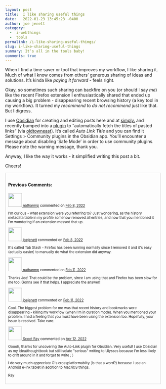 ```yaml
---
layout: post
title:  I like sharing useful things
date:   2022-01-23 13:45:23 -0400
author: joe jenett
category:
  -  i-webthings
  -  tools
permalink: /i-like-sharing-useful-things/
slug: i-like-sharing-useful-things
summary: It’s all in the tools baby!
comments: true
---
```

When I find a time saver or tool that improves my workflow, I like sharing it. Much of what I know comes from others’ generous sharing of ideas and solutions. It’s kinda like _paying it forward_ - feels right.

Okay, so sometimes such sharing can backfire on you (or should I say _me_) like the recent Firefox extension I enthusiastically shared that ended up causing a big problem - disappearing recent browsing history (a key tool in my workflow). It turned my _recommend_ to _do not recommend_ just like that. But I digress.

I use [Obsidian](https://obsidian.md/) for creating and editing posts here and at [simply.](https://simply.jenett.org/) and recently bumped into a [plugin](https://github.com/zolrath/obsidian-auto-link-title) to “automatically fetch the titles of pasted links” (via [oldtowneast](https://pinboard.in/u:oldtowneast)). It‘s called _Auto Link Title_ and you can find it Settings > Community plugins in the Obsidian app. You’ll encounter a message about disabling ‘Safe Mode’ in order to use community plugins. Please note the warning message, thank you.

Anyway, I like the way it works - it simplified writing this post a bit.

Cheers!
<div style="padding:9px;border:1px solid #ccc;">
<h4>Previous Comments:</h4>
<p style="font-size:.8em;"><a href="https://github.com/nathanmp" title=""><img src="https://avatars.githubusercontent.com/u/9063118?v=4?v=3&s=88" alt="" width="44" /> nathanmp</a> commented on <a href="https://github.com/joejenett/i.webthings/issues/4#issuecomment-1033259094" title="">Feb 8, 2022</a>
</p>
<p style="font-size:.8em;">
I'm curious - what extension were you referring to? Just wondering, as the history metadata table in my profile somehow removed all entries, and now that you mentioned it I'm wondering if an extension messed that up.
</p>
<p style="font-size:.8em;"><a href="https://github.com/joejenett" title=""><img src="https://avatars.githubusercontent.com/u/52048847?v=4?v=3&s=88" alt="" width="44" /> joejenett</a> commented on <a href="https://github.com/joejenett/i.webthings/issues/4#issuecomment-1033283885" title="">Feb 8, 2022</a>
</p>
<p style="font-size:.8em;">It's called Tab Stash - Firefox has been running normally since I removed it and it's easy (actually easier) to manually do what the extension did anyway.
</p>
<p style="font-size:.8em;"><a href="https://github.com/nathanmp" title=""><img src="https://avatars.githubusercontent.com/u/9063118?v=4?v=3&s=88" alt="" width="44" /> nathanmp</a> commented on <a href="https://github.com/joejenett/i.webthings/issues/4#issuecomment-1036400264" title="">Feb 11, 2022</a>
</p>
<p style="font-size:.8em;">
Thanks Joe! That could be the problem, since I am using that and Firefox has been slow for me too. Gonna see if that helps. I appreciate the answer!</p>
<p style="font-size:.8em;"><a href="https://github.com/joejenett" title=""><img src="https://avatars.githubusercontent.com/u/52048847?v=4?v=3&s=88" alt="" width="44" /> joejenett</a> commented on <a href="https://github.com/joejenett/i.webthings/issues/4#issuecomment-1036435235" title="">Feb 11, 2022</a>
</p>
<p style="font-size:.8em;">Cool. The biggest problem for me was that recent history and bookmarks were disappearing - killing my workflow (when I'm in curation mode). When you mentioned your problem, I had a feeling that you must have been using the extension too. Hopefully, your issue is resolved. Take care.
</p>

<p style="font-size:.8em;"><a href="https://github.com/ScootRay" title=""><img src="https://avatars.githubusercontent.com/u/12983100?v=4?v=3&s=88" alt="" width="44" /> Scoot Ray</a> commented on <a href="https://github.com/joejenett/i.webthings/issues/4#issuecomment-1096154890" title="">Apr 12, 2022</a>
</p>
<p style="font-size:.8em;">
Ooooh, thanks for uncovering the Auto-Link plugin for Obsidian. Very useful! I use Obsidian as my idea/thoughtbook but still isolate "serious" writing to Ulysses because I'm less likely to drift around in it and forget to write ; )
</p>
<p style="font-size:.8em;">
I do very much appreciate O's crossplatformabilty (is that a word?) because I use an Android e-ink tablet in addition to Mac/iOS things.
</p>
<p style="font-size:.8em;">
Ray
</p>
</div>
<a href="https://brid.gy/publish/twitter"></a>
<data class="p-bridgy-omit-link" value="false"></data>